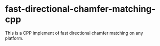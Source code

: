 # fast-directional-chamfer-matching-cpp
This is a CPP implement of fast directional chamfer matching on any platform.
